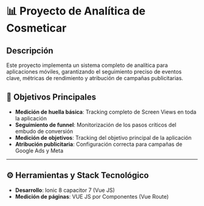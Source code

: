 # 📊 Proyecto de Analítica de Cosmeticar

## Descripción

Este proyecto implementa un sistema completo de analítica para aplicaciones móviles, garantizando el seguimiento preciso de eventos clave, métricas de rendimiento y atribución de campañas publicitarias.

## 🎯 Objetivos Principales

- **Medición de huella básica**: Tracking completo de Screen Views en toda la aplicación
- **Seguimiento de funnel**: Monitorización de los pasos críticos del embudo de conversión
- **Medición de objetivos**: Tracking del objetivo principal de la aplicación
- **Atribución publicitaria**: Configuración correcta para campañas de Google Ads y Meta

---
## ⚙️ Herramientas y Stack Tecnológico

- **Desarrollo**:  Ionic 8 capacitor 7 (Vue JS)
- **Medición de páginas**: VUE JS por Componentes (Vue Route)
